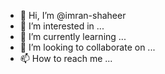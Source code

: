 - 👋 Hi, I’m @imran-shaheer
- 👀 I’m interested in ...
- 🌱 I’m currently learning ...
- 💞️ I’m looking to collaborate on ...
- 📫 How to reach me ...

<!---
imran-shaheer/imran-shaheer is a ✨ special ✨ repository because its `README.md` (this file) appears on your GitHub profile.
You can click the Preview link to take a look at your changes.
--->
